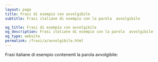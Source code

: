 ```yaml
---
layout: page
title: Frasi di esempio con avvolgibile 
subtitle: Frasi italiane di esempio con la parola  avvolgibile

og_title: Frasi di esempio con avvolgibile 
og_description: Frasi italiane di esempio con la parola  avvolgibile
og_type: website
permalink: /frasi/a/avvolgibile.html
---
```


Frasi italiane di esempio contenenti la parola avvolgibile:


